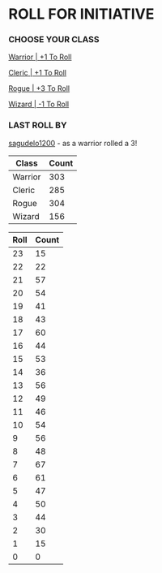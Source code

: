 # ROLL FOR INITIATIVE
### CHOOSE YOUR CLASS

[Warrior | +1 To Roll](https://github.com/benjaminsampica/benjaminsampica/issues/new?title=roll%7Cwarrior&body=Just+click+%27Submit+new+issue%27.)

[Cleric | +1 To Roll](https://github.com/benjaminsampica/benjaminsampica/issues/new?title=roll%7Ccleric&body=Just+click+%27Submit+new+issue%27.)

[Rogue | +3 To Roll](https://github.com/benjaminsampica/benjaminsampica/issues/new?title=roll%7Crogue&body=Just+click+%27Submit+new+issue%27.)

[Wizard | -1 To Roll](https://github.com/benjaminsampica/benjaminsampica/issues/new?title=roll%7Cwizard&body=Just+click+%27Submit+new+issue%27.)
### LAST ROLL BY
[sagudelo1200](https://www.github.com/sagudelo1200) - as a warrior rolled a 3!

|Class|Count|
|-|-|
|Warrior|303|
|Cleric|285|
|Rogue|304|
|Wizard|156|

|Roll|Count|
|-|-|
|23|15
|22|22
|21|57
|20|54
|19|41
|18|43
|17|60
|16|44
|15|53
|14|36
|13|56
|12|49
|11|46
|10|54
|9|56
|8|48
|7|67
|6|61
|5|47
|4|50
|3|44
|2|30
|1|15
|0|0
